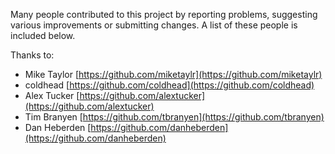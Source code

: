 Many people contributed to this project by reporting problems,
suggesting various improvements or submitting
changes. A list of these people is included below.

Thanks to:

* Mike Taylor [https://github.com/miketaylr](https://github.com/miketaylr)
* coldhead [https://github.com/coldhead](https://github.com/coldhead)
* Alex Tucker [https://github.com/alextucker](https://github.com/alextucker)
* Tim Branyen [https://github.com/tbranyen](https://github.com/tbranyen)
* Dan Heberden [https://github.com/danheberden](https://github.com/danheberden)
